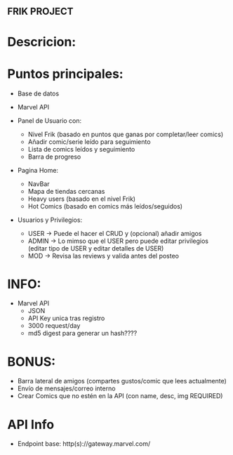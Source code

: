 ## FRIK PROJECT

# Descricion:

# Puntos principales:
- Base de datos 
- Marvel API
- Panel de Usuario con: 
    - Nivel Frik (basado en puntos que ganas por completar/leer comics)
    - Añadir comic/serie leído para seguimiento
    - Lista de comics leídos y seguimiento
    - Barra de progreso
- Pagina Home:
    - NavBar
    - Mapa de tiendas cercanas
    - Heavy users (basado en el nivel Frik)
    - Hot Comics (basado en comics más leídos/seguidos)

- Usuarios y Privilegios:
    - USER -> Puede el hacer el CRUD y (opcional) añadir amigos
    - ADMIN -> Lo mimso que el USER pero puede editar privilegios (editar tipo de USER y editar detalles de USER)
    - MOD -> Revisa las reviews y valida antes del posteo

# INFO:
- Marvel API
    - JSON
    - API Key unica tras registro
    - 3000 request/day
    - md5 digest para generar un hash????

# BONUS:
- Barra lateral de amigos (compartes gustos/comic que lees actualmente)
- Envío de mensajes/correo interno
- Crear Comics que no estén en la API (con name, desc, img REQUIRED)


# API Info
- Endpoint base: http(s)://gateway.marvel.com/